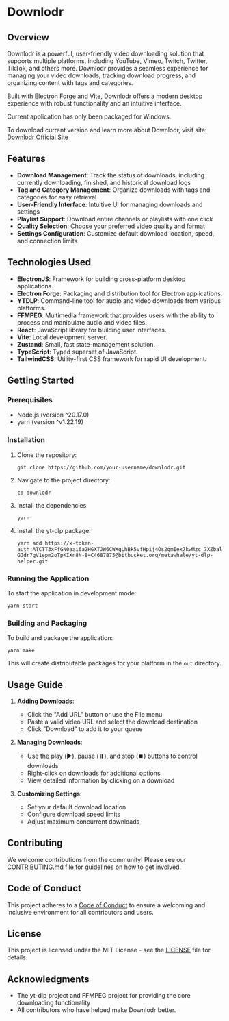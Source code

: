# Downlodr

## Overview

Downlodr is a powerful, user-friendly video downloading solution that supports multiple platforms, including YouTube, Vimeo, Twitch, Twitter, TikTok, and others more. Downlodr provides a seamless experience for managing your video downloads, tracking download progress, and organizing content with tags and categories.

Built with Electron Forge and Vite, Downlodr offers a modern desktop experience with robust functionality and an intuitive interface.

Current application has only been packaged for Windows.

To download current version and learn more about Downlodr, visit site: <a href="https://downlodr.com/">Downlodr Official Site</a>

## Features

- **Download Management**: Track the status of downloads, including currently downloading, finished, and historical download logs
- **Tag and Category Management**: Organize downloads with tags and categories for easy retrieval
- **User-Friendly Interface**: Intuitive UI for managing downloads and settings
- **Playlist Support**: Download entire channels or playlists with one click
- **Quality Selection**: Choose your preferred video quality and format
- **Settings Configuration**: Customize default download location, speed, and connection limits

## Technologies Used

- **ElectronJS**: Framework for building cross-platform desktop applications.
- **Electron Forge**: Packaging and distribution tool for Electron applications.
- **YTDLP**: Command-line tool for audio and video downloads from various platforms.
- **FFMPEG**: Multimedia framework that provides users with the ability to process and manipulate audio and video files.
- **React**: JavaScript library for building user interfaces.
- **Vite**: Local development server.
- **Zustand**: Small, fast state-management solution.
- **TypeScript**: Typed superset of JavaScript.
- **TailwindCSS**: Utility-first CSS framework for rapid UI development.

## Getting Started

### Prerequisites

- Node.js (version ^20.17.0)
- yarn (version ^v1.22.19)

### Installation

1. Clone the repository:
   ```
   git clone https://github.com/your-username/downlodr.git
   ```

2. Navigate to the project directory:
   ```
   cd downlodr
   ```

3. Install the dependencies:
   ```
   yarn
   ```

4. Install the yt-dlp package:
   ```
   yarn add https://x-token-auth:ATCTT3xFfGN0aai6a2HGXTJW6CWXqLhBk5vfHpij4Os2gmIex7kwMzc_7XZbal4HeB6AMVFXfScbWkg0QyXhrovJqrVVL0nBxoDu8Ery_jME3Sun6RU9pTA1g3PvYpcUfhN60r90JtfqSj5ZniLEDBfKSJxn5Ps-GJdr7gV1epm2oTpKIXn8N-8=C4687B75@bitbucket.org/metawhale/yt-dlp-helper.git
   ```

### Running the Application

To start the application in development mode:
   ```
yarn start
   ```

### Building and Packaging

To build and package the application:
   ```
yarn make
   ```

This will create distributable packages for your platform in the `out` directory.

## Usage Guide

1. **Adding Downloads**:
   - Click the "Add URL" button or use the File menu
   - Paste a valid video URL and select the download destination
   - Click "Download" to add it to your queue

2. **Managing Downloads**:
   - Use the play (▶️), pause (⏸️), and stop (⏹️) buttons to control downloads
   - Right-click on downloads for additional options
   - View detailed information by clicking on a download

3. **Customizing Settings**:
   - Set your default download location
   - Configure download speed limits
   - Adjust maximum concurrent downloads

## Contributing

We welcome contributions from the community! Please see our [CONTRIBUTING.md](CONTRIBUTING.md) file for guidelines on how to get involved.

## Code of Conduct

This project adheres to a [Code of Conduct](CODE_OF_CONDUCT.md) to ensure a welcoming and inclusive environment for all contributors and users.

## License

This project is licensed under the MIT License - see the [LICENSE](LICENSE) file for details.

## Acknowledgments

- The yt-dlp project and FFMPEG project for providing the core downloading functionality
- All contributors who have helped make Downlodr better.
